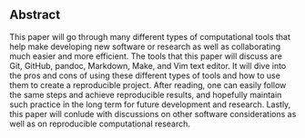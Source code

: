 Abstract
--------

This paper will go through many different types of computational tools
that help make developing new software or research as well as
collaborating much easier and more efficient. The tools that this paper
will discuss are Git, GitHub, pandoc, Markdown, Make, and Vim text
editor. It will dive into the pros and cons of using these different
types of tools and how to use them to create a reproducible project.
After reading, one can easily follow the same steps and achieve
reproducible results, and hopefully maintain such practice in the long
term for future development and research. Lastly, this paper will
conlude with discussions on other software considerations as well as on
reproducible computational research.
